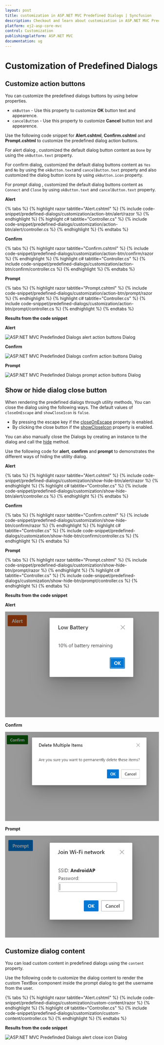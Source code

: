 ```yaml
---
layout: post
title: customization in ASP.NET MVC Predefined Dialogs | Syncfusion
description: Checkout and learn about customization in ASP.NET MVC Predefined Dialogs of Syncfusion Essential JS 2 and more details.
platform: ej2-asp-core-mvc
control: Customization
publishingplatform: ASP.NET MVC
documentation: ug
---
```


# Customization of Predefined Dialogs 

## Customize action buttons

You can customize the predefined dialogs buttons by using below properties.
* `okButton` - Use this property to customize **OK** button text and appearence.
* `cancelButton` - Use this property to customize **Cancel** button text and appearence.

Use the following code snippet for **Alert.cshtml**, **Confirm.cshtml** and **Prompt.cshtml** to customize the predefined dialog action buttons.

For alert dialog , customized the default dialog button content as `Done` by using the `okButton.text` property.

For confirm dialog, customized the default dialog buttons content as `Yes` and `No` by using the `okButton.text`and `cancelButton.text` property and also customized the dialog button icons by using `okButton.icon` property.

For prompt dialog , customized the default dialog buttons content as `Connect` and `Close` by using `okButton.text` and `cancelButton.text` property.

**Alert**

{% tabs %}
{% highlight razor tabtitle="Alert.cshtml" %}
{% include code-snippet/predefined-dialogs/customization/action-btn/alert/razor %}
{% endhighlight %}
{% highlight c# tabtitle="Controller.cs" %}
{% include code-snippet/predefined-dialogs/customization/action-btn/alert/controller.cs %}
{% endhighlight %}
{% endtabs %}

**Confirm**

{% tabs %}
{% highlight razor tabtitle="Confirm.cshtml" %}
{% include code-snippet/predefined-dialogs/customization/action-btn/confirm/razor %}
{% endhighlight %}
{% highlight c# tabtitle="Controller.cs" %}
{% include code-snippet/predefined-dialogs/customization/action-btn/confirm/controller.cs %}
{% endhighlight %}
{% endtabs %}

**Prompt**

{% tabs %}
{% highlight razor tabtitle="Prompt.cshtml" %}
{% include code-snippet/predefined-dialogs/customization/action-btn/prompt/razor %}
{% endhighlight %}
{% highlight c# tabtitle="Controller.cs" %}
{% include code-snippet/predefined-dialogs/customization/action-btn/prompt/controller.cs %}
{% endhighlight %}
{% endtabs %}

**Results from the code snippet**

**Alert**

![ASP.NET MVC Predefinded Dialogs alert action buttons Dialog](./images/alert-custom-action-btn.png)

**Confirm**

![ASP.NET MVC Predefinded Dialogs confirm action buttons Dialog](./images/confirm-custom-action-btn.png)

**Prompt**

![ASP.NET MVC Predefinded Dialogs prompt action buttons Dialog](./images/prompt-custom-action-btn.png)

## Show or hide dialog close button 

When rendering the predefined dialogs through utility methods, You can close the dialog using the following ways. The default values of `closeOnEscape` and `showCloseIcon` is `false`.

* By pressing the escape key if the [closeOnEscape](https://ej2.syncfusion.com/documentation/api/dialog/#closeonescape) property is enabled.
* By clicking the close button if the [showCloseIcon](https://ej2.syncfusion.com/documentation/api/dialog/#showcloseicon) property is enabled.

You can also manually close the Dialogs by creating an instance to the dialog and call the [hide](https://ej2.syncfusion.com/documentation/api/dialog/#hide) method.

Use the following code for **alert**, **confirm** and **prompt** to demonstrates the different ways of hiding the utility dialog.

**Alert**

{% tabs %}
{% highlight razor tabtitle="Alert.cshtml" %}
{% include code-snippet/predefined-dialogs/customization/show-hide-btn/alert/razor %}
{% endhighlight %}
{% highlight c# tabtitle="Controller.cs" %}
{% include code-snippet/predefined-dialogs/customization/show-hide-btn/alert/controller.cs %}
{% endhighlight %}
{% endtabs %}

**Confirm**

{% tabs %}
{% highlight razor tabtitle="Confirm.cshtml" %}
{% include code-snippet/predefined-dialogs/customization/show-hide-btn/confirm/razor %}
{% endhighlight %}
{% highlight c# tabtitle="Controller.cs" %}
{% include code-snippet/predefined-dialogs/customization/show-hide-btn/confirm/controller.cs %}
{% endhighlight %}
{% endtabs %}

**Prompt**

{% tabs %}
{% highlight razor tabtitle="Prompt.cshtml" %}
{% include code-snippet/predefined-dialogs/customization/show-hide-btn/prompt/razor %}
{% endhighlight %}
{% highlight c# tabtitle="Controller.cs" %}
{% include code-snippet/predefined-dialogs/customization/show-hide-btn/prompt/controller.cs %}
{% endhighlight %}
{% endtabs %}

**Results from the code snippet**

**Alert**

![ASP.NET MVC Predefinded Dialogs alert close icon Dialog](../images/alert-show-hide-btn.png)

**Confirm**

![ASP.NET MVC Predefinded Dialogs confirm close icon Dialog](../images/confirm-show-hide-btn.png)

**Prompt**

![ASP.NET MVC Predefinded Dialogs prompt close icon Dialog](../images/prompt-show-hide-btn.png)

## Customize dialog content

You can load custom content in predefined dialogs using the `content` property.

Use the following code to customize the dialog content to render the custom TextBox component inside the prompt dialog to get the username from the user.

{% tabs %}
{% highlight razor tabtitle="Alert.cshtml" %}
{% include code-snippet/predefined-dialogs/customization/custom-content/razor %}
{% endhighlight %}
{% highlight c# tabtitle="Controller.cs" %}
{% include code-snippet/predefined-dialogs/customization/custom-content/controller.cs %}
{% endhighlight %}
{% endtabs %}

**Results from the code snippet**

![ASP.NET MVC Predefinded Dialogs alert close icon Dialog](./images/confirm-custom-content.png)